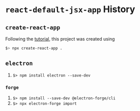 # `react-default-jsx-app` History

## `create-react-app`

Following the [tutorial](https://reactjs.org/tutorial/tutorial.html#setup-option-2-local-development-environment), this project was created using

```bash
$> npx create-react-app .
```

## `electron`

1. `$> npm install electron --save-dev`

### `forge`

1. `$> npm install --save-dev @electron-forge/cli`
1. `$> npx electron-forge import`
